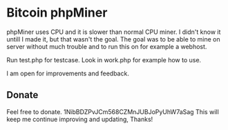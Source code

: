 # Bitcoin phpMiner

phpMiner uses CPU and it is slower than normal CPU miner. I didn't know it untill I made it, but that wasn't the goal. The goal was to be able to mine on server without much trouble and to run this on for example a webhost.

Run test.php for testcase.
Look in work.php for example how to use.

I am open for improvements and feedback.

## Donate

Feel free to donate. 1NibBDZPvJCm568CZMnJUBJoPyUhW7aSag This will keep me continue improving and updating, Thanks!